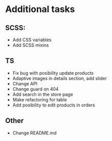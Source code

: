 # Additional tasks

## SCSS:
- Add CSS variables
- Add SCSS mixins
## TS
- Fix bug with posibility update products
- Adaptive images in details section, add slider
- Change API
- Change guard on 404
- Add search in the store page
- Make refactoring for table
- Add posibility to edit products in orders
## Other
- Change README.md
